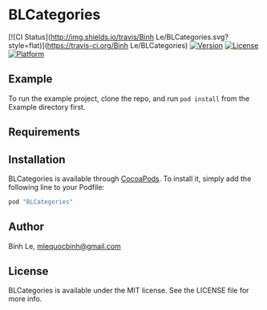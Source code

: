 # BLCategories

[![CI Status](http://img.shields.io/travis/Binh Le/BLCategories.svg?style=flat)](https://travis-ci.org/Binh Le/BLCategories)
[![Version](https://img.shields.io/cocoapods/v/BLCategories.svg?style=flat)](http://cocoapods.org/pods/BLCategories)
[![License](https://img.shields.io/cocoapods/l/BLCategories.svg?style=flat)](http://cocoapods.org/pods/BLCategories)
[![Platform](https://img.shields.io/cocoapods/p/BLCategories.svg?style=flat)](http://cocoapods.org/pods/BLCategories)

## Example

To run the example project, clone the repo, and run `pod install` from the Example directory first.

## Requirements

## Installation

BLCategories is available through [CocoaPods](http://cocoapods.org). To install
it, simply add the following line to your Podfile:

```ruby
pod "BLCategories"
```

## Author

Binh Le, mlequocbinh@gmail.com

## License

BLCategories is available under the MIT license. See the LICENSE file for more info.
